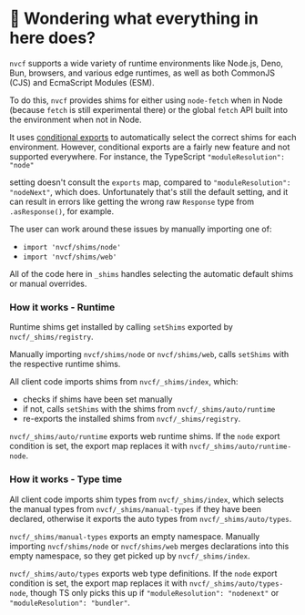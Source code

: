 # 👋 Wondering what everything in here does?

`nvcf` supports a wide variety of runtime environments like Node.js, Deno, Bun, browsers, and various
edge runtimes, as well as both CommonJS (CJS) and EcmaScript Modules (ESM).

To do this, `nvcf` provides shims for either using `node-fetch` when in Node (because `fetch` is still experimental there) or the global `fetch` API built into the environment when not in Node.

It uses [conditional exports](https://nodejs.org/api/packages.html#conditional-exports) to
automatically select the correct shims for each environment. However, conditional exports are a fairly new
feature and not supported everywhere. For instance, the TypeScript `"moduleResolution": "node"`

setting doesn't consult the `exports` map, compared to `"moduleResolution": "nodeNext"`, which does.
Unfortunately that's still the default setting, and it can result in errors like
getting the wrong raw `Response` type from `.asResponse()`, for example.

The user can work around these issues by manually importing one of:

- `import 'nvcf/shims/node'`
- `import 'nvcf/shims/web'`

All of the code here in `_shims` handles selecting the automatic default shims or manual overrides.

### How it works - Runtime

Runtime shims get installed by calling `setShims` exported by `nvcf/_shims/registry`.

Manually importing `nvcf/shims/node` or `nvcf/shims/web`, calls `setShims` with the respective runtime shims.

All client code imports shims from `nvcf/_shims/index`, which:

- checks if shims have been set manually
- if not, calls `setShims` with the shims from `nvcf/_shims/auto/runtime`
- re-exports the installed shims from `nvcf/_shims/registry`.

`nvcf/_shims/auto/runtime` exports web runtime shims.
If the `node` export condition is set, the export map replaces it with `nvcf/_shims/auto/runtime-node`.

### How it works - Type time

All client code imports shim types from `nvcf/_shims/index`, which selects the manual types from `nvcf/_shims/manual-types` if they have been declared, otherwise it exports the auto types from `nvcf/_shims/auto/types`.

`nvcf/_shims/manual-types` exports an empty namespace.
Manually importing `nvcf/shims/node` or `nvcf/shims/web` merges declarations into this empty namespace, so they get picked up by `nvcf/_shims/index`.

`nvcf/_shims/auto/types` exports web type definitions.
If the `node` export condition is set, the export map replaces it with `nvcf/_shims/auto/types-node`, though TS only picks this up if `"moduleResolution": "nodenext"` or `"moduleResolution": "bundler"`.
